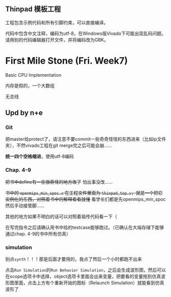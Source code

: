 Thinpad 模板工程
---------------

工程包含示例代码和所有引脚约束，可以直接编译。

代码中包含中文注释，编码为utf-8，在Windows版Vivado下可能出现乱码问题。  
请用别的代码编辑器打开文件，并将编码改为GBK。



# First Mile Stone (Fri. Week7)

Basic CPU Implementation

内存是假的，一个大数组

无总线

## Upd by n+e

### Git

把master给protect了，请注意不要commit一些奇奇怪怪的东西进来（比如ip文件夹），不然vivado工程在git merge完之后可能会崩……

**统一四个空格缩进**，使用utf-8编码

### Chap. 4-9

<s>把书中define有一些很奇怪的地方改了</s> 怕出事没改……

<s>书中的 `openmips_min_spoc.v` 在工程文件里面为  `thinpad_top.v`，就是一个把它实例化的东西，对照着书中的解释看看就懂</s> 看学长们都是先openmips_min_spoc然后手动接管脚……

其他的地方如果不明白的话可以对照着祖传代码看一下（

在写完指令之后请确认用书中给的testcase能够跑过。（已确认在大端存储下能够通过chap. 4-9的书中所有仿真）

### simulation

别点`synth`！！！那是后面才要用的，我点了然后一个小时都跑不出来

点击`Run Simulation`的`Run Behavior Simulation`，之后会生成波形图，然后可以在scope选项卡中选择，object选项卡里面会出来变量，把要看的变量拖到仿真波形图里面，点击上方有个重新开始的图标（Relaunch Simulation）就能看到仿真波形了


